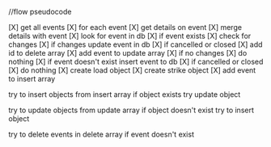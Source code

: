 //flow pseudocode

[X] get all events 
[X] for each event
[X]     get details on event
[X]     merge details with event
[X]     look for event in db
[X]    if event exists
[X]         check for changes
[X]        if changes
            update event in db
[X]            if cancelled or closed
[X]                add id to delete array
[X]            add event to update array
[X]        if no changes
[X]            do nothing
[X]    if event doesn't exist
        insert event to db
[X]        if cancelled or closed
[X]            do nothing
[X]        create load object
[X]        create strike object
[X]        add event to insert array

try to insert objects from insert array
    if object exists
        try update object

try to update objects from update array
    if object doesn't exist
        try to insert object

try to delete events in delete array
    if event doesn't exist
        